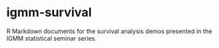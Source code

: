 # igmm-survival
R Markdown documents for the survival analysis demos presented in the IGMM statistical seminar series.
